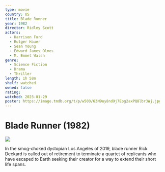 ```yaml
---
type: movie
country: US
title: Blade Runner
year: 1982
director: Ridley Scott
actors:
  - Harrison Ford
  - Rutger Hauer
  - Sean Young
  - Edward James Olmos
  - M. Emmet Walsh
genre:
  - Science Fiction
  - Drama
  - Thriller
length: 1h 58m
shelf: watched
owned: false
rating:
watched: 2023-01-29
poster: https://image.tmdb.org/t/p/w500/63N9uy8nd9j7Eog2axPQ8lbr3Wj.jpg
---
```


# Blade Runner (1982)

![](https://image.tmdb.org/t/p/w500/63N9uy8nd9j7Eog2axPQ8lbr3Wj.jpg)

In the smog-choked dystopian Los Angeles of 2019, blade runner Rick Deckard is called out of retirement to terminate a quartet of replicants who have escaped to Earth seeking their creator for a way to extend their short life spans.